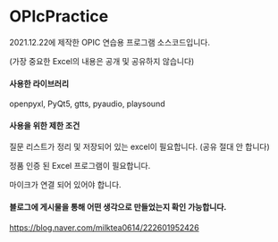# OPIcPractice
2021.12.22에 제작한 OPIC 연습용 프로그램 소스코드입니다.

(가장 중요한 Excel의 내용은 공개 및 공유하지 않습니다)


#### 사용한 라이브러리
openpyxl, PyQt5, gtts, pyaudio, playsound


#### 사용을 위한 제한 조건
질문 리스트가 정리 및 저장되어 있는 excel이 필요합니다. (공유 절대 안 합니다)

정품 인증 된 Excel 프로그램이 필요합니다.

마이크가 연결 되어 있어야 합니다. 

#### 블로그에 게시물을 통해 어떤 생각으로 만들었는지 확인 가능합니다.
https://blog.naver.com/milktea0614/222601952426

